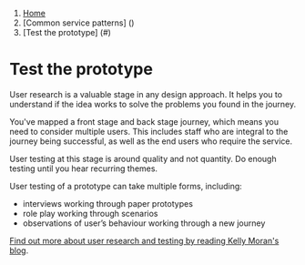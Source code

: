 1.  [Home](/docs/core/contents)
2.	[Common service patterns] ()
3.  [Test the prototype] (#)

# Test the prototype
User research is a valuable stage in any design approach. It helps you to understand if the idea works to solve the problems you found in the journey. 

You've mapped a front stage and back stage journey, which means you need to consider multiple users. This includes staff who are integral to the journey being successful, as well as the end users who require the service.

User testing at this stage is around quality and not quantity. Do enough testing until you hear recurring themes. 

User testing of a prototype can take multiple forms, including:

* interviews working through paper prototypes 
* role play working through scenarios 
* observations of user’s behaviour working through a new journey

[Find out more about user research and testing by reading Kelly Moran's blog](https://towardsdatascience.com/zooming-in-and-zooming-out-9d70e561d609?gi=b0068b65df7b).
